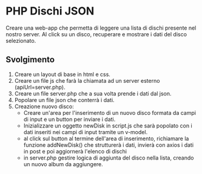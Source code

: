# PHP Dischi JSON

Creare una web-app che permetta di leggere una lista di dischi presente nel nostro server. Al click su un disco, recuperare e mostrare i dati del disco selezionato.

## Svolgimento

1. Creare un layout di base in html e css.
2. Creare un file js che farà la chiamata ad un server esterno (apiUrl=server.php).
3. Creare un file server.php che a sua volta prende i dati dal json.
4. Popolare un file json che conterrà i dati.
5. Creazione nuovo disco:
   - Creare un'area per l'inserimento di un nuovo disco formata da campi di input e un button per inviare i dati.
   - Inizializzare un oggetto newDisk in script.js che sarà popolato con i dati inseriti nei campi di input tramite un v-model.
   - al click sul button al termine dell'area di inserimento, richiamare la funzione addNewDisk() che strutturerà i dati, invierà con axios i dati in post e poi aggiornerà l'elenco di dischi
   - in server.php gestire logica di aggiunta del disco nella lista, creando un nuovo album da aggiungere.
